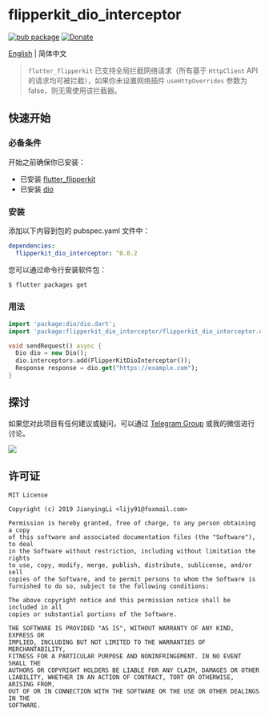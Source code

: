 # flipperkit_dio_interceptor

[![pub package](https://img.shields.io/pub/v/flipperkit_dio_interceptor.svg)](https://pub.dartlang.org/packages/flipperkit_dio_interceptor)
[![Donate](https://img.shields.io/badge/Donate-PayPal-green.svg)](https://www.paypal.com/cgi-bin/webscr?cmd=_donations&business=lijy91%40live.com&currency_code=USD&source=url)

[English](./README.md) | 简体中文

> `flutter_flipperkit` 已支持全局拦截网络请求（所有基于 `HttpClient` API 的请求均可被拦截），如果你未设置网络插件 `useHttpOverrides` 参数为 false，则无需使用该拦截器。

## 快速开始

### 必备条件

开始之前确保你已安装：

- 已安装 [flutter_flipperkit](https://github.com/blankapp/flutter_flipperkit)
- 已安装 [dio](https://github.com/flutterchina/dio)

### 安装

添加以下内容到包的 pubspec.yaml 文件中：

```yaml
dependencies:
  flipperkit_dio_interceptor: ^0.0.2
```

您可以通过命令行安装软件包：

```bash
$ flutter packages get
```

### 用法

```dart
import 'package:dio/dio.dart';
import 'package:flipperkit_dio_interceptor/flipperkit_dio_interceptor.dart';

void sendRequest() async {
  Dio dio = new Dio();
  dio.interceptors.add(FlipperKitDioInterceptor());
  Response response = dio.get("https://example.com");
}
```

## 探讨

如果您对此项目有任何建议或疑问，可以通过 [Telegram Group](https://t.me/flipper4flutter) 或我的微信进行讨论。

![](http://blankapp.org/assets/images/wechat_qrcode.png)

## 许可证

```
MIT License

Copyright (c) 2019 JianyingLi <lijy91@foxmail.com>

Permission is hereby granted, free of charge, to any person obtaining a copy
of this software and associated documentation files (the "Software"), to deal
in the Software without restriction, including without limitation the rights
to use, copy, modify, merge, publish, distribute, sublicense, and/or sell
copies of the Software, and to permit persons to whom the Software is
furnished to do so, subject to the following conditions:

The above copyright notice and this permission notice shall be included in all
copies or substantial portions of the Software.

THE SOFTWARE IS PROVIDED "AS IS", WITHOUT WARRANTY OF ANY KIND, EXPRESS OR
IMPLIED, INCLUDING BUT NOT LIMITED TO THE WARRANTIES OF MERCHANTABILITY,
FITNESS FOR A PARTICULAR PURPOSE AND NONINFRINGEMENT. IN NO EVENT SHALL THE
AUTHORS OR COPYRIGHT HOLDERS BE LIABLE FOR ANY CLAIM, DAMAGES OR OTHER
LIABILITY, WHETHER IN AN ACTION OF CONTRACT, TORT OR OTHERWISE, ARISING FROM,
OUT OF OR IN CONNECTION WITH THE SOFTWARE OR THE USE OR OTHER DEALINGS IN THE
SOFTWARE.
```
